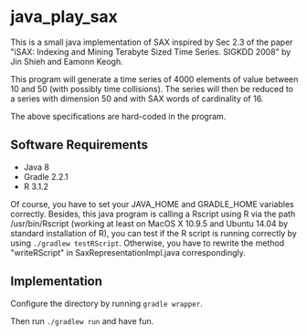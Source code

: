 # java_play_sax

This is a small java implementation of SAX inspired by Sec 2.3 of the paper "iSAX: Indexing and Mining Terabyte Sized Time Series. SIGKDD 2008" by Jin Shieh and Eamonn Keogh.

This program will generate a time series of 4000 elements of value between 10 and 50 (with possibly time collisions). The series will then be reduced to a series with dimension 50 and with SAX words of cardinality of 16.  

The above specifications are hard-coded in the program.


## Software Requirements

- Java 8
- Gradle 2.2.1
- R 3.1.2

Of course, you have to set your JAVA_HOME and GRADLE_HOME variables correctly.
Besides, this java program is calling a Rscript using R via the path /usr/bin/Rscript (working at least on MacOS X 10.9.5 and Ubuntu 14.04 by standard installation of R), you can test if the R script is running correctly by using `./gradlew testRScript`. Otherwise, you have to rewrite the method "writeRScript" in SaxRepresentationImpl.java correspondingly.

## Implementation 
Configure the directory by running `gradle wrapper`.

Then run `./gradlew run` and have fun.


